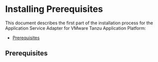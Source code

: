 # Installing Prerequisites

This document describes the first part of the installation process for the Application Service Adapter for VMware Tanzu Application Platform:

- [Prerequisites](#prerequisites)

## <a id='prerequisites'></a>Prerequisites
